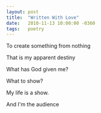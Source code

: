```yaml
---
layout: post
title:  "Written With Love"
date:   2010-11-13 10:00:00 -0360
tags:   poetry
---
```


To create something from nothing

That is my apparent destiny

What has God given me?

What to show?

My life is a show.

And I'm the audience
